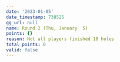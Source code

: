 ```yaml
---
date: '2023-01-05'
date_timestamp: 738525
gg_url: null
name: Round 2 (Thu, January  5)
points: {}
reason: Not all players finished 18 holes
total_points: 0
valid: false
---
```


